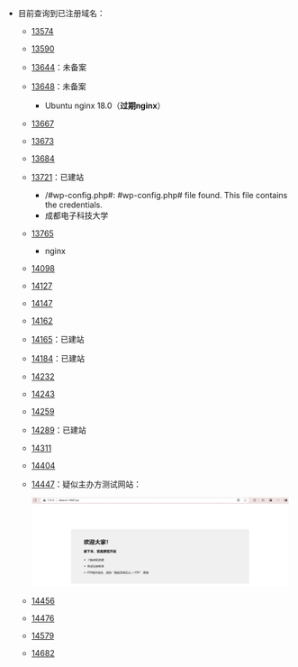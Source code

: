 - 目前查询到已注册域名：

  - [13574](http://datacon-13574.xyz)

  - [13590](http://datacon-13590.xyz)

  - [13644](http://datacon-13644.xyz)：未备案

  - [13648](http://datacon-13648.xyz)：未备案

    - Ubuntu nginx 18.0（**过期nginx**）

  - [13667](http://datacon-13667.xyz)

  - [13673](http://datacon-13673.xyz)

  - [13684](http://datacon-13684.xyz)

  - [13721](http://datacon-13721.xyz)：已建站

    - /#wp-config.php#: #wp-config.php# file found. This file contains the credentials.
    - 成都电子科技大学

  - [13765](http://datacon-13765.xyz)

    - nginx

  - [14098](http://datacon-14098.xyz)

  - [14127](http://datacon-14127.xyz)

  - [14147](http://datacon-14147.xyz)

  - [14162](http://datacon-14162.xyz)

  - [14165](http://datacon-14165.xyz)：已建站

  - [14184](http://datacon-14184.xyz)：已建站

  - [14232](http://datacon-14232.xyz)

  - [14243](http://datacon-14243.xyz)

  - [14259](http://datacon-14259.xyz)

  - [14289](http://datacon-14289.xyz)：已建站

  - [14311](http://datacon-14311.xyz)

  - [14404](datacon-14404.xyz)

  - [14447](http://datacon-14447.xyz)：疑似主办方测试网站：

    ![img_v3_02gi_c476aa76-f628-405c-a24e-c74cdb0557fg](./img_v3_02gi_c476aa76-f628-405c-a24e-c74cdb0557fg.jpg)

  - [14456](http://datacon-14456.xyz)

  - [14476](http://datacon-14476.xyz)

  - [14579](http://datacon-14579.xyz)

  - [14682](http://datacon-14682.xyz)

